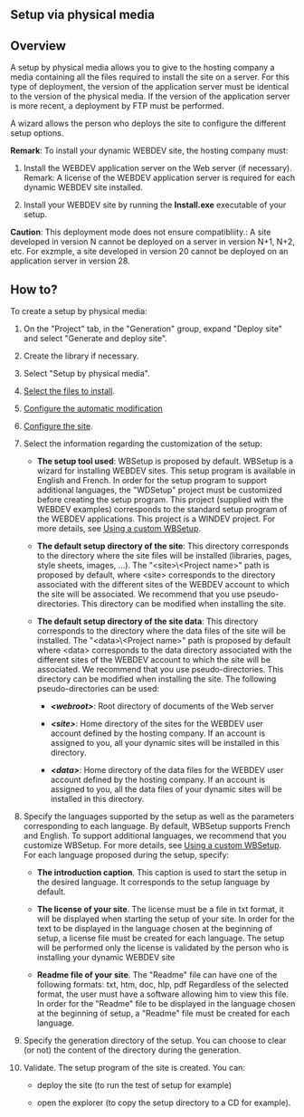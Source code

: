 
## Setup via physical media
			



<a name="NOTE1"></a>
<a name="NOTE1_1"></a>


## Overview
<a name="overview_ELTTEXTE000135"></a>
A setup by physical media allows you to give to the hosting company a media containing all the files required to install the site on a server. For this type of deployment, the version of the application server must be identical to the version of the physical media. If the version of the application server is more recent, a deployment by FTP must be performed.

A wizard allows the person who deploys the site to configure the different setup options.

**Remark**: To install your dynamic WEBDEV site, the hosting company must:

1. Install the WEBDEV application server on the Web server (if necessary).
	Remark: A license of the WEBDEV application server is required for each dynamic WEBDEV site installed.

2. Install your WEBDEV site by running the **Install.exe** executable of your setup.




**Caution**: This deployment mode does not ensure compatibliity.: A site developed in version N cannot be deployed on a server in version N+1, N+2, etc. For exzmple, a site developed in version 20 cannot be deployed on an application server in version 28. 

<a name="NOTE2"></a>
<a name="NOTE2_1"></a>


## How to?
<a name="how_ELTTEXTE000159"></a>
To create a setup by physical media: 

1. On the "Project" tab, in the "Generation" group, expand "Deploy site" and select "Generate and deploy site".

2. Create the library if necessary. 

3. Select "Setup by physical media". 

4. [Select the files to install](../Editeurs/2028058.md).

5. [Configure the automatic modification](../Editeurs/2028048.md)

6. [Configure the site](../Editeurs/2028051.md).

7. Select the information regarding the customization of the setup:

	- **The setup tool used**: WBSetup is proposed by default. WBSetup is a wizard for installing WEBDEV sites. This setup program is available in English and French. In order for the setup program to support additional languages, the "WDSetup" project must be customized before creating the setup program. This project (supplied with the WEBDEV examples) corresponds to the standard setup program of the WEBDEV applications. This project is a WINDEV project. For more details, see [Using a custom WBSetup](../Editeurs/2028096.md).

	- **The default setup directory of the site**: This directory corresponds to the directory where the site files will be installed (libraries, pages, style sheets, images, ...). The "&lt;site&gt;\\&lt;Project name&gt;" path is proposed by default, where &lt;site&gt; corresponds to the directory associated with the different sites of the WEBDEV account to which the site will be associated. We recommend that you use pseudo-directories. This directory can be modified when installing the site.

	- **The default setup directory of the site data**: This directory corresponds to the directory where the data files of the site will be installed. The "&lt;data&gt;\\&lt;Project name&gt;" path is proposed by default where &lt;data&gt; corresponds to the data directory associated with the different sites of the WEBDEV account to which the site will be associated. We recommend that you use pseudo-directories. This directory can be modified when installing the site.
			The following pseudo-directories can be used:

		- ***&lt;webroot&gt;***: Root directory of documents of the Web server

		- ***&lt;site&gt;***: Home directory of the sites for the WEBDEV user account defined by the hosting company. If an account is assigned to you, all your dynamic sites will be installed in this directory.

		- ***&lt;data&gt;***: Home directory of the data files for the WEBDEV user account defined by the hosting company. If an account is assigned to you, all the data files of your dynamic sites will be installed in this directory.




8. Specify the languages supported by the setup as well as the parameters corresponding to each language.
	By default, WBSetup supports French and English. To support additional languages, we recommend that you customize WBSetup. For more details, see [Using a custom WBSetup](../Editeurs/2028096.md).
	For each language proposed during the setup, specify:

	- **The introduction caption**. This caption is used to start the setup in the desired language. It corresponds to the setup language by default.

	- **The license of your site**. The license must be a file in txt format, it will be displayed when starting the setup of your site. In order for the text to be displayed in the language chosen at the beginning of setup, a license file must be created for each language. The setup will be performed only the license is validated by the person who is installing your dynamic WEBDEV site

	- **Readme file of your site**. The "Readme" file can have one of the following formats: txt, htm, doc, hlp, pdf 
			Regardless of the selected format, the user must have a software allowing him to view this file. In order for the "Readme" file to be displayed in the language chosen at the beginning of setup, a "Readme" file must be created for each language.




9. Specify the generation directory of the setup. You can choose to clear (or not) the content of the directory during the generation.

10. Validate. The setup program of the site is created. You can:

	- deploy the site (to run the test of setup for example)

	- open the explorer (to copy the setup directory to a CD for example).








